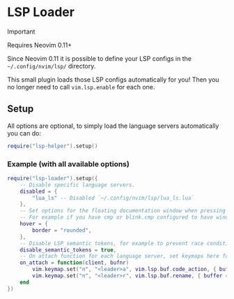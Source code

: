 # LSP Loader

> [!IMPORTANT]
> Requires Neovim 0.11+

Since Neovim 0.11 it is possible to define your LSP configs in the `~/.config/nvim/lsp/` directory.

This small plugin loads those LSP configs automatically for you! Then you no longer need to call `vim.lsp.enable` for each one.

## Setup

All options are optional, to simply load the language servers automatically you can do:

```lua
require("lsp-helper").setup()
```

### Example (with all available options)

```lua
require("lsp-loader").setup({
    -- Disable specific language servers.
    disabled = {
        "lua_ls" -- Disabled `~/.config/nvim/lsp/lua_ls.lua`
    },
    -- Set options for the floating documentation window when pressing K.
    -- For example if you have cmp or blink.cmp configured to have window borders, this will then fit in nicely.
	hover = {
		border = "rounded",
	},
    -- Disable LSP semantic tokens, for example to prevent race conditions with Treesitter.
	disable_semantic_tokens = true,
    -- On attach function for each language server, set keymaps here for example.
    on_attach = function(client, bufnr)
        vim.keymap.set("n", "<leader>a", vim.lsp.buf.code_action, { buffer = bufnr, desc = "LSP code action" })
        vim.keymap.set("n", "<leader>r", vim.lsp.buf.rename, { buffer = bufnr, desc = "LSP rename" })
    end
})
```
